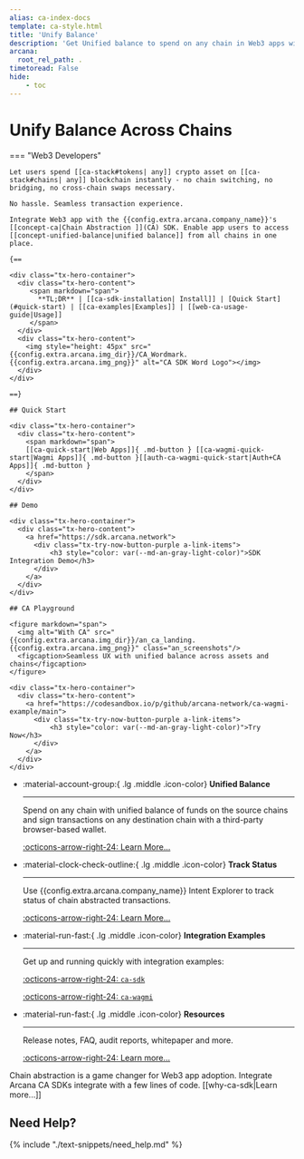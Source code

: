```yaml
---
alias: ca-index-docs
template: ca-style.html
title: 'Unify Balance'
description: 'Get Unified balance to spend on any chain in Web3 apps with Arcana Network Chain Abstraction.'
arcana:
  root_rel_path: .
timetoread: False
hide: 
    - toc
---
```


# Unify Balance Across Chains

=== "Web3 Developers"

    Let users spend [[ca-stack#tokens| any]] crypto asset on [[ca-stack#chains| any]] blockchain instantly - no chain switching, no bridging, no cross-chain swaps necessary. 
        
    No hassle. Seamless transaction experience.
    
    Integrate Web3 app with the {{config.extra.arcana.company_name}}'s [[concept-ca|Chain Abstraction ]](CA) SDK. Enable app users to access [[concept-unified-balance|unified balance]] from all chains in one place.

    {==

    <div class="tx-hero-container">
      <div class="tx-hero-content">
         <span markdown="span">
           **TL;DR** | [[ca-sdk-installation| Install]] | [Quick Start](#quick-start) | [[ca-examples|Examples]] | [[web-ca-usage-guide|Usage]]
         </span>
      </div>
      <div class="tx-hero-content">
        <img style="height: 45px" src="{{config.extra.arcana.img_dir}}/CA_Wordmark.{{config.extra.arcana.img_png}}" alt="CA SDK Word Logo"></img>
      </div>
    </div>

    ==}

    ## Quick Start

    <div class="tx-hero-container">
      <div class="tx-hero-content">
        <span markdown="span">
        [[ca-quick-start|Web Apps]]{ .md-button } [[ca-wagmi-quick-start|Wagmi Apps]]{ .md-button }[[auth-ca-wagmi-quick-start|Auth+CA Apps]]{ .md-button }
        </span>
      </div>
    </div>

    ## Demo

    <div class="tx-hero-container">
      <div class="tx-hero-content">
        <a href="https://sdk.arcana.network">
          <div class="tx-try-now-button-purple a-link-items">
              <h3 style="color: var(--md-an-gray-light-color)">SDK Integration Demo</h3>
          </div>
        </a>
      </div>
    </div>

    ## CA Playground

    <figure markdown="span">
      <img alt="With CA" src="{{config.extra.arcana.img_dir}}/an_ca_landing.{{config.extra.arcana.img_png}}" class="an_screenshots"/>
      <figcaption>Seamless UX with unified balance across assets and chains</figcaption>
    </figure>

    <div class="tx-hero-container">
      <div class="tx-hero-content">
        <a href="https://codesandbox.io/p/github/arcana-network/ca-wagmi-example/main">
          <div class="tx-try-now-button-purple a-link-items">
              <h3 style="color: var(--md-an-gray-light-color)">Try Now</h3>
          </div>
        </a>
      </div>
    </div>

<div class="grid cards" markdown>

-   :material-account-group:{ .lg .middle .icon-color} __Unified Balance__

    ---

    Spend on any chain with unified balance of funds on the source chains and sign transactions on any destination chain with a third-party browser-based wallet.

    [:octicons-arrow-right-24: Learn More...]({{page.meta.arcana.root_rel_path}}/concepts/ca/unified-balance.md)

-   :material-clock-check-outline:{ .lg .middle .icon-color} __Track Status__

    ---

    Use {{config.extra.arcana.company_name}} Intent Explorer to track status of chain abstracted transactions.

    [:octicons-arrow-right-24: Learn More...]({{page.meta.arcana.root_rel_path}}/concepts/ca/intent-explorer.md)

-   :material-run-fast:{ .lg .middle .icon-color} __Integration Examples__

    ---

    Get up and running quickly with integration examples: 
    
    [:octicons-arrow-right-24: `ca-sdk`](https://github.com/arcana-network/ca-sdk-example)
    
    [:octicons-arrow-right-24: `ca-wagmi`](https://github.com/shaloo/sample-arcana-ca-wagmi-sdk)

-   :material-run-fast:{ .lg .middle .icon-color} __Resources__

    ---

    Release notes, FAQ, audit reports, whitepaper and more.

    [:octicons-arrow-right-24: Learn more...](https://docs.arcana.network/relnotes/latest-ca-release-note/)

</div>

Chain abstraction is a game changer for Web3 app adoption. Integrate Arcana CA SDKs integrate with a few lines of code. [[why-ca-sdk|Learn more...]]

## Need Help?

{% include "./text-snippets/need_help.md" %}
